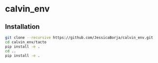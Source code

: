 # calvin_env



## Installation
```bash
git clone --recursive https://github.com/JessicaBorja/calvin_env.git
cd calvin_env/tacto
pip install -e .
cd ..
pip install -e .
```
